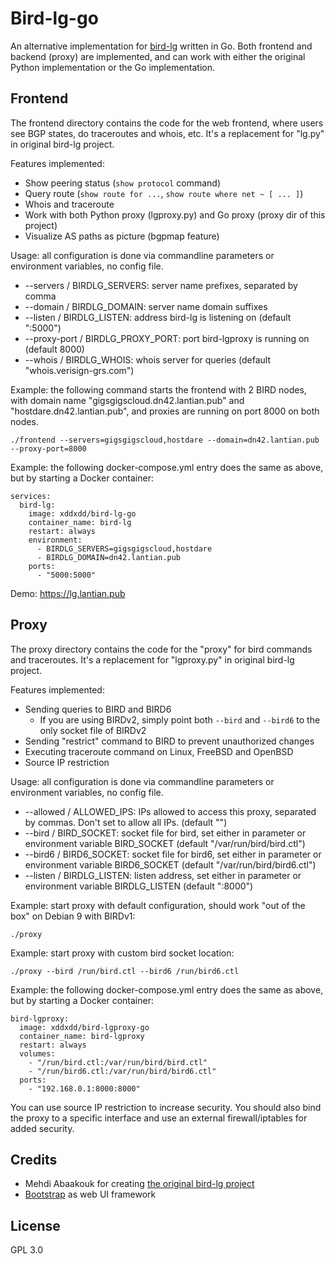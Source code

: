 Bird-lg-go
==========

An alternative implementation for [bird-lg](https://github.com/sileht/bird-lg) written in Go. Both frontend and backend (proxy) are implemented, and can work with either the original Python implementation or the Go implementation.

Frontend
--------

The frontend directory contains the code for the web frontend, where users see BGP states, do traceroutes and whois, etc. It's a replacement for "lg.py" in original bird-lg project.

Features implemented:

- Show peering status (`show protocol` command)
- Query route (`show route for ...`, `show route where net ~ [ ... ]`)
- Whois and traceroute
- Work with both Python proxy (lgproxy.py) and Go proxy (proxy dir of this project)
- Visualize AS paths as picture (bgpmap feature)

Usage: all configuration is done via commandline parameters or environment variables, no config file.

- --servers / BIRDLG_SERVERS: server name prefixes, separated by comma
- --domain / BIRDLG_DOMAIN: server name domain suffixes
- --listen / BIRDLG_LISTEN: address bird-lg is listening on (default ":5000")
- --proxy-port / BIRDLG_PROXY_PORT: port bird-lgproxy is running on (default 8000)
- --whois / BIRDLG_WHOIS: whois server for queries (default "whois.verisign-grs.com")

Example: the following command starts the frontend with 2 BIRD nodes, with domain name "gigsgigscloud.dn42.lantian.pub" and "hostdare.dn42.lantian.pub", and proxies are running on port 8000 on both nodes.

    ./frontend --servers=gigsgigscloud,hostdare --domain=dn42.lantian.pub --proxy-port=8000

Example: the following docker-compose.yml entry does the same as above, but by starting a Docker container:

    services:
      bird-lg:
        image: xddxdd/bird-lg-go
        container_name: bird-lg
        restart: always
        environment:
          - BIRDLG_SERVERS=gigsgigscloud,hostdare
          - BIRDLG_DOMAIN=dn42.lantian.pub
        ports:
          - "5000:5000"

Demo: https://lg.lantian.pub

Proxy
-----

The proxy directory contains the code for the "proxy" for bird commands and traceroutes. It's a replacement for "lgproxy.py" in original bird-lg project.

Features implemented:

- Sending queries to BIRD and BIRD6
  - If you are using BIRDv2, simply point both `--bird` and `--bird6` to the only socket file of BIRDv2
- Sending "restrict" command to BIRD to prevent unauthorized changes
- Executing traceroute command on Linux, FreeBSD and OpenBSD
- Source IP restriction

Usage: all configuration is done via commandline parameters or environment variables, no config file.

- --allowed / ALLOWED_IPS: IPs allowed to access this proxy, separated by commas. Don't set to allow all IPs. (default "")
- --bird / BIRD_SOCKET: socket file for bird, set either in parameter or environment variable BIRD_SOCKET (default "/var/run/bird/bird.ctl")
- --bird6 / BIRD6_SOCKET: socket file for bird6, set either in parameter or environment variable BIRD6_SOCKET (default "/var/run/bird/bird6.ctl")
- --listen / BIRDLG_LISTEN: listen address, set either in parameter or environment variable BIRDLG_LISTEN (default ":8000")

Example: start proxy with default configuration, should work "out of the box" on Debian 9 with BIRDv1:

    ./proxy

Example: start proxy with custom bird socket location:

    ./proxy --bird /run/bird.ctl --bird6 /run/bird6.ctl

Example: the following docker-compose.yml entry does the same as above, but by starting a Docker container:

    bird-lgproxy:
      image: xddxdd/bird-lgproxy-go
      container_name: bird-lgproxy
      restart: always
      volumes:
        - "/run/bird.ctl:/var/run/bird/bird.ctl"
        - "/run/bird6.ctl:/var/run/bird/bird6.ctl"
      ports:
        - "192.168.0.1:8000:8000"

You can use source IP restriction to increase security. You should also bind the proxy to a specific interface and use an external firewall/iptables for added security.

Credits
-------

- Mehdi Abaakouk for creating [the original bird-lg project](https://github.com/sileht/bird-lg)
- [Bootstrap](https://getbootstrap.com/) as web UI framework

License
-------

GPL 3.0

